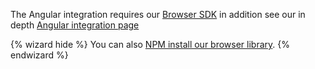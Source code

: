 The Angular integration requires our [Browser SDK](?platform=browsernpm) in addition see our in depth [Angular integration page](/platforms/javascript/angular/)

{% wizard hide %}
You can also [NPM install our browser library](?platform=browsernpm).
{% endwizard %}
